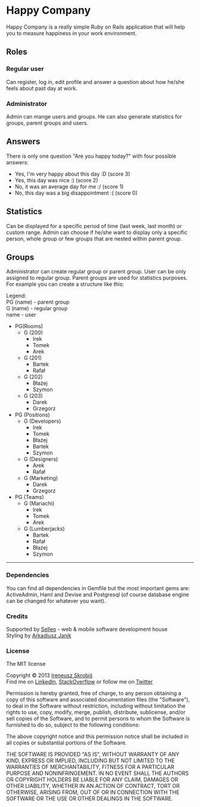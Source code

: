 # Happy Company

Happy Company is a really simple Ruby on Rails application that will help you to measure happiness in your work environment.

## Roles

### Regular user

Can register, log in, edit profile and answer a question about how he/she feels about past day at work.

### Administrator

Admin can mange users and groups. He can also generate statistics for groups, parent groups and users.

## Answers

There is only one question "Are you happy today?" with four possible answers:
- Yes, I'm very happy about this day :D (score 3)
- Yes, this day was nice :) (score 2)
- No, it was an average day for me :/ (score 1)
- No, this day was a big disappointment :( (score 0)

## Statistics

Can be displayed for a specific period of time (last week, last month) or custom range. Admin can choose if he/she want to display only a specific person, whole group or few groups that are nested within parent group.

## Groups

Administrator can create regular group or parent group. User can be only assigned to regular group. Parent groups are used for statistics purposes. For example you can create a structure like this:

Legend:<br/>
PG (name) - parent group<br/>
G (name) - regular group<br/>
name - user

- PG(Rooms)
    - G (200)
        - Irek
        - Tomek
        - Arek
    - G (201)
        - Bartek
        - Rafał
    - G (202)
        - Błażej
        - Szymon
    - G (203)
        - Darek
        - Grzegorz
- PG (Positions)
    - G (Developers)
        - Irek
        - Tomek
        - Błażej
        - Bartek
        - Szymon
    - G (Designers)
        - Arek
        - Rafał
    - G (Marketing)
        - Darek
        - Grzegorz
- PG (Teams)
    - G (Mariachi)
        - Irek
        - Tomek
        - Arek
    - G (Lumberjacks)
        - Bartek
        - Rafał
        - Błażej
        - Szymon

---

### Dependencies

You can find all dependencies in Gemfile but the most important gems are: ActiveAdmin, Haml and Devise and Postgresql (of course database engine can be changed for whatever you want).

### Credits

Supported by [Selleo](http://selleo.com) - web &amp; mobile software development house<br/>
Styling by [Arkadiusz Janik](http://arekjanik.pl/)

### License

The MIT license

Copyright &copy; 2013 [Ireneusz Skrobiś](http://selleo.com/people/ireneusz-skrobis)<br/>
Find me on [LinkedIn](http://www.linkedin.com/in/ireneuszskrobis), [StackOverflow](http://stackoverflow.com/users/426085/ireneusz-skrobis) or follow me on [Twitter](https://twitter.com/ireneuszskrobis)

Permission is hereby granted, free of charge, to any person obtaining a copy of this software and associated documentation files (the "Software"), to deal in the Software without restriction, including without limitation the rights to use, copy, modify, merge, publish, distribute, sublicense, and/or sell copies of the Software, and to permit persons to whom the Software is furnished to do so, subject to the following conditions:

The above copyright notice and this permission notice shall be included in all copies or substantial portions of the Software.

THE SOFTWARE IS PROVIDED "AS IS", WITHOUT WARRANTY OF ANY KIND, EXPRESS OR IMPLIED, INCLUDING BUT NOT LIMITED TO THE WARRANTIES OF MERCHANTABILITY, FITNESS FOR A PARTICULAR PURPOSE AND NONINFRINGEMENT. IN NO EVENT SHALL THE AUTHORS OR COPYRIGHT HOLDERS BE LIABLE FOR ANY CLAIM, DAMAGES OR OTHER LIABILITY, WHETHER IN AN ACTION OF CONTRACT, TORT OR OTHERWISE, ARISING FROM, OUT OF OR IN CONNECTION WITH THE SOFTWARE OR THE USE OR OTHER DEALINGS IN THE SOFTWARE.